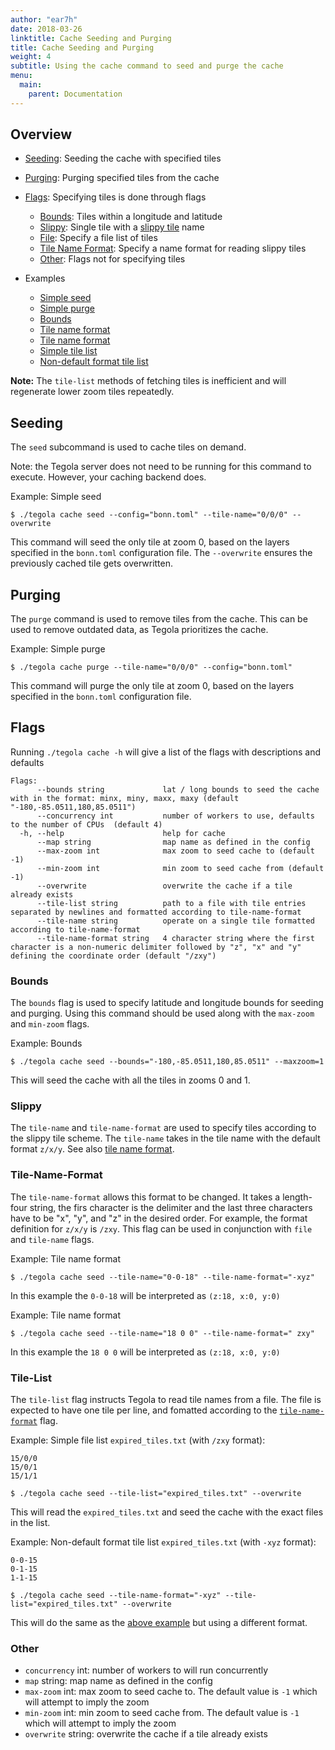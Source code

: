 ```yaml
---
author: "ear7h"
date: 2018-03-26
linktitle: Cache Seeding and Purging
title: Cache Seeding and Purging
weight: 4
subtitle: Using the cache command to seed and purge the cache
menu:
  main:
    parent: Documentation
---
```


## Overview
* [Seeding](#seeding): Seeding the cache with specified tiles
* [Purging](#purging): Purging specified tiles from the cache
* [Flags](#flags): Specifying tiles is done through flags
  - [Bounds](#bounds): Tiles within a longitude and latitude
  - [Slippy](#slippy): Single tile with a [slippy tile](https://wiki.openstreetmap.org/wiki/Slippy_map_tilenames) name
  - [File](#file): Specify a file list of tiles
  - [Tile Name Format](#tile-name-format): Specify a name format for reading slippy tiles
  - [Other](#other): Flags not for specifying tiles

* Examples
  - [Simple seed](#seed1)
  - [Simple purge](#purge1)
  - [Bounds](#bounds1)
  - [Tile name format](#tile-name-format1)
  - [Tile name format](#tile-name-format2)
  - [Simple tile list](#tile-list1)
  - [Non-default format tile list](#tile-list2)

**Note:** The `tile-list` methods of fetching tiles is inefficient and will regenerate lower zoom tiles repeatedly.

## Seeding

The `seed` subcommand is used to cache tiles on demand.

Note: the Tegola server does not need to be running for this command to execute. However, your caching backend does.

<a name="seed1">Example: Simple seed</a>
```shell
$ ./tegola cache seed --config="bonn.toml" --tile-name="0/0/0" --overwrite
```
This command will seed the only tile at zoom 0, based on the layers specified in the `bonn.toml` configuration file. The `--overwrite` ensures the previously cached tile gets overwritten.

## Purging

The `purge` command is used to remove tiles from the cache. This can be used to remove outdated data, as Tegola prioritizes the cache.

<a name="purge1">Example: Simple purge</a>
```shell
$ ./tegola cache purge --tile-name="0/0/0" --config="bonn.toml"
```
This command will purge the only tile at zoom 0, based on the layers specified in the `bonn.toml` configuration file.

## Flags
Running `./tegola cache -h` will give a list of the flags with descriptions and defaults

```
Flags:
      --bounds string             lat / long bounds to seed the cache with in the format: minx, miny, maxx, maxy (default "-180,-85.0511,180,85.0511")
      --concurrency int           number of workers to use, defaults to the number of CPUs  (default 4)
  -h, --help                      help for cache
      --map string                map name as defined in the config
      --max-zoom int              max zoom to seed cache to (default -1)
      --min-zoom int              min zoom to seed cache from (default -1)
      --overwrite                 overwrite the cache if a tile already exists
      --tile-list string          path to a file with tile entries separated by newlines and formatted according to tile-name-format
      --tile-name string          operate on a single tile formatted according to tile-name-format
      --tile-name-format string   4 character string where the first character is a non-numeric delimiter followed by "z", "x" and "y" defining the coordinate order (default "/zxy")
```

### Bounds

The `bounds` flag is used to specify latitude and longitude bounds for seeding and purging. Using this command should be used along with the `max-zoom` and `min-zoom` flags.

<a name="bounds1">Example: Bounds</a>
```shell
$ ./tegola cache seed --bounds="-180,-85.0511,180,85.0511" --maxzoom=1
```
This will seed the cache with all the tiles in zooms 0 and 1.

### Slippy

The `tile-name` and `tile-name-format` are used to specify tiles according to the slippy tile scheme. The `tile-name` takes in the tile name with the default format `z/x/y`. See also [tile name format](#tile-name-format).

### Tile-Name-Format

The `tile-name-format` allows this format to be changed. It takes a length-four string, the firs character is the delimiter and the last three characters have to be "x", "y", and "z" in the desired order. For example, the format definition for `z/x/y` is `/zxy`. This flag can be used in conjunction with `file` and  `tile-name` flags.

<a name="tile-name-format1">Example: Tile name format</a>
```shell
$ ./tegola cache seed --tile-name="0-0-18" --tile-name-format="-xyz"
```
In this example the `0-0-18` will be interpreted as `(z:18, x:0, y:0)`

<a name="tile-name-format2">Example: Tile name format</a>
```shell
$ ./tegola cache seed --tile-name="18 0 0" --tile-name-format=" zxy"
```
In this example the `18 0 0` will be interpreted as `(z:18, x:0, y:0)`

### Tile-List

The `tile-list` flag instructs Tegola to read tile names from a file. The file is expected to have one tile per line, and fomatted according to the [`tile-name-format`](#tile-name-format) flag.


<a name="tile-list1">Example: Simple file list</a>
`expired_tiles.txt` (with `/zxy` format):
```
15/0/0
15/0/1
15/1/1
```

```shell
$ ./tegola cache seed --tile-list="expired_tiles.txt" --overwrite
```
This will read the `expired_tiles.txt` and seed the cache with the exact files in the list.

<a name="tile-list1">Example: Non-default format tile list</a>
`expired_tiles.txt` (with `-xyz` format):
```
0-0-15
0-1-15
1-1-15
```

```shell
$ ./tegola cache seed --tile-name-format="-xyz" --tile-list="expired_tiles.txt" --overwrite
```
This will do the same as the [above example](#tile-list1) but using a different format.

### Other

* `concurrency` int: number of workers to will run concurrently
* `map` string: map name as defined in the config
* `max-zoom` int: max zoom to seed cache to. The default value is `-1` which will attempt to imply the zoom
* `min-zoom` int: min zoom to seed cache from. The default value is `-1` which will attempt to imply the zoom
* `overwrite` string: overwrite the cache if a tile already exists
